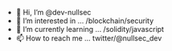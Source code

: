 - 👋 Hi, I’m @dev-nullsec
- 👀 I’m interested in ... /blockchain/security
- 🌱 I’m currently learning ... /solidity/javascript
- 📫 How to reach me ... twitter/@nullsec_dev

<!---
dev-nullsec/dev-nullsec is a ✨ special ✨ repository because its `README.md` (this file) appears on your GitHub profile.
You can click the Preview link to take a look at your changes.
--->
